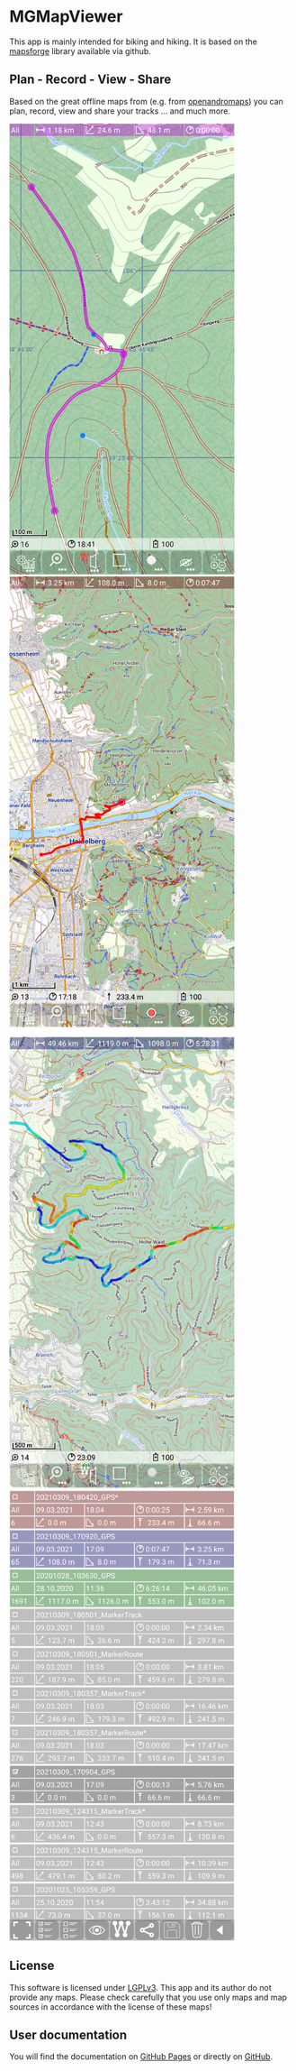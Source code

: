 # MGMapViewer
This app is mainly intended for biking and hiking. It is based on the [mapsforge](https://github.com/mapsforge/mapsforge) library available via github.

## Plan - Record - View - Share
Based on the great offline maps from (e.g. from [openandromaps](https://www.openandromaps.org/)) you can plan, record, view and share
your tracks ... and much more.

<img src="./docs/Features/MainTrackFeatures/Routing/RT1.png" width="400" />&nbsp;<img src="./docs/Features/MainTrackFeatures/TrackRecord/RecordA.png" width="400" />&nbsp;

<img src="./docs/Features/MainTrackFeatures/TrackVisualization/gainLoss1.png" width="400" />&nbsp;<img src="./docs/Features/FurtherFeatures/Statistic/StatisticA.png" width="400" />


## License 
This software is licensed under [LGPLv3](./LICENSE). This app and its author do not provide any maps. Please check carefully that you use only maps and map sources in accordance with
the license of these maps!


## User documentation
You will find the documentation on [GitHub Pages](https://mg4gh.github.io/MGMapViewer/) or directly on [GitHub](./docs/index.md).




